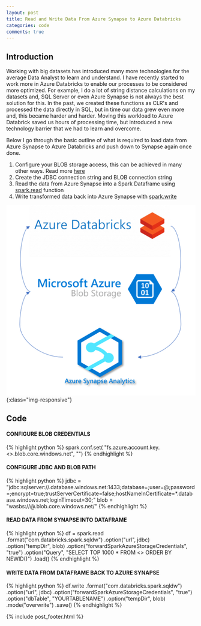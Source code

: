 ```yaml
---
layout: post
title: Read and Write Data From Azure Synapse to Azure Databricks
categories: code
comments: true
---
```


## Introduction

Working with big datasets has introduced many more technologies for the average Data Analyst to learn and understand. I have recently started to work more in Azure Databricks to enable our processes to be considered more optimized. For example, I do a lot of string distance calculations on my datasets and, SQL Server or even Azure Synapse is not always the best solution for this. In the past, we created these functions as CLR's and processed the data directly in SQL, but in time our data grew even more and, this became harder and harder. Moving this workload to Azure Databrick saved us hours of processing time, but introduced a new technology barrier that we had to learn and overcome.

Below I go through the basic outline of what is required to load data from Azure Synapse to Azure Databricks and push down to Synapse again once done.

 1. Configure your BLOB storage access, this can be achieved in many other ways. Read more [here](https://docs.databricks.com/data/data-sources/azure/azure-storage.html)
 2. Create the JDBC connection string and BLOB connection string
 3. Read the data from Azure Synapse into a Spark Dataframe using [spark.read](https://spark.apache.org/docs/latest/sql-data-sources-load-save-functions.html) function
 4. Write transformed data back into Azure Synapse with [spark.write](https://spark.apache.org/docs/2.3.0/sql-programming-guide.html)


 ![@JPVoogt](/public/img/JVoogt_Read-and-Write-Data-From-Azure-Synapse-to-Azure-Databricks_1.png){:class="img-responsive"}


## Code

#### CONFIGURE BLOB CREDENTIALS

{% highlight python %}
spark.conf.set( "fs.azure.account.key.<>.blob.core.windows.net", "")
{% endhighlight %}

#### CONFIGURE JDBC AND BLOB PATH

{% highlight python %}
jdbc = "jdbc:sqlserver://<SERVERNAME>.database.windows.net:1433;database=;user=@;password=;encrypt=true;trustServerCertificate=false;hostNameInCertificate=*.database.windows.net;loginTimeout=30;" 
blob = "wasbs://@.blob.core.windows.net/"
{% endhighlight %}

#### READ DATA FROM SYNAPSE INTO DATAFRAME

{% highlight python %}
df = spark.read
.format("com.databricks.spark.sqldw")
.option("url", jdbc)
.option("tempDir", blob)
.option("forwardSparkAzureStorageCredentials", "true")
.option("Query", "SELECT TOP 1000 * FROM <> ORDER BY NEWID()")
.load()
{% endhighlight %}

#### WRITE DATA FROM DATAFRAME BACK TO AZURE SYNAPSE

{% highlight python %}
df.write
.format("com.databricks.spark.sqldw")
.option("url", jdbc)
.option("forwardSparkAzureStorageCredentials", "true")
.option("dbTable", "YOURTABLENAME")
.option("tempDir", blob)
.mode("overwrite")
.save()
{% endhighlight %}


{% include post_footer.html %}
